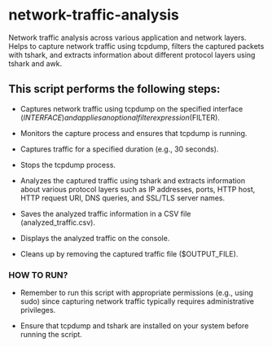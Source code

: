 # network-traffic-analysis
Network traffic analysis across various application and network layers. Helps to capture network traffic using tcpdump, filters the captured packets with tshark, and extracts information about different protocol layers using tshark and awk.


## This script performs the following steps:

- Captures network traffic using tcpdump on the specified interface ($INTERFACE) and applies an optional filter expression ($FILTER).

- Monitors the capture process and ensures that tcpdump is running.

- Captures traffic for a specified duration (e.g., 30 seconds).

- Stops the tcpdump process.

- Analyzes the captured traffic using tshark and extracts information about various protocol layers such as IP addresses, ports, HTTP host, HTTP request URI, DNS queries, and SSL/TLS server names.

- Saves the analyzed traffic information in a CSV file (analyzed_traffic.csv).

- Displays the analyzed traffic on the console.

- Cleans up by removing the captured traffic file ($OUTPUT_FILE).

### HOW TO RUN?

- Remember to run this script with appropriate permissions (e.g., using sudo) since capturing network traffic typically requires administrative privileges.

- Ensure that tcpdump and tshark are installed on your system before running the script.